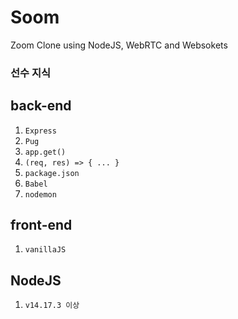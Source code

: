 # Soom

Zoom Clone using NodeJS, WebRTC and Websokets

### 선수 지식

## back-end

1. `Express`
2. `Pug`
3. `app.get()`
4. `(req, res) => { ... }`
5. `package.json`
6. `Babel`
7. `nodemon`

## front-end

1. `vanillaJS`

## NodeJS

1. `v14.17.3 이상`
